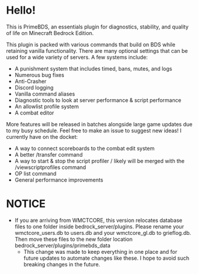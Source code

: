 # Hello!

This is PrimeBDS, an essentials plugin for diagnostics, stability, and quality of life on Minecraft Bedrock Edition.

This plugin is packed with various commands that build on BDS while retaining vanilla functionality. There are many optional settings that can be used for a wide variety of servers. A few systems include:
- A punishment system that includes timed, bans, mutes, and logs
- Numerous bug fixes
- Anti-Crasher
- Discord logging
- Vanilla command aliases
- Diagnostic tools to look at server performance & script performance
- An allowlist profile system
- A combat editor

More features will be released in batches alongside large game updates due to my busy schedule. Feel free to make an issue to suggest new ideas!
I currently have on the docket:
- A way to connect scoreboards to the combat edit system
- A better /transfer command
- A way to start & stop the script profiler / likely will be merged with the /viewscriptprofiles command
- OP list command
- General performance improvements

# NOTICE
- If you are arriving from WMCTCORE, this version relocates database files to one folder inside bedrock_server/plugins. Please rename your wmctcore_users.db to users.db and your wmctcore_gl.db to grieflog.db. Then move these files to the new folder location bedrock_server/plugins/primebds_data 
  - This change was made to keep everything in one place and for future updates to automate changes like these. I hope to avoid such breaking changes in the future.
